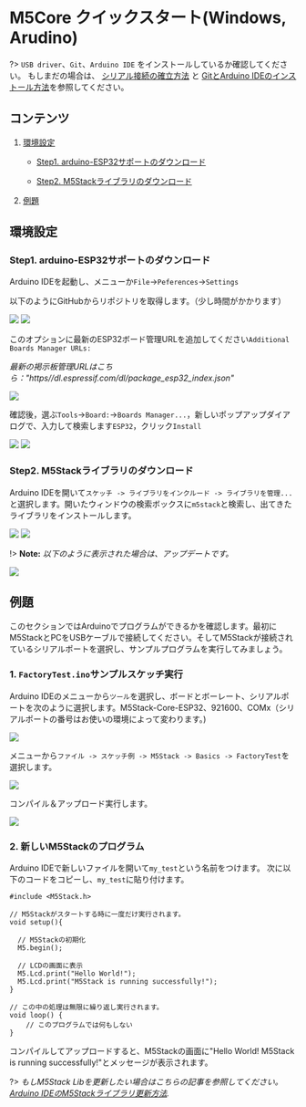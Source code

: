 ﻿# M5Core クイックスタート(Windows, Arudino)

?> `USB driver`、`Git`、`Arduino IDE` をインストールしているか確認してください。 もしまだの場合は、 [シリアル接続の確立方法](ja/related_documents/establish_serial_connection) と [GitとArduino IDEのインストール方法](ja/related_documents/how_to_install_git_and_arduino)を参照してください。

## コンテンツ

1. [環境設定](#環境設定)

    - [Step1. arduino-ESP32サポートのダウンロード](#step1-arduino-esp32サポートのダウンロード)

    - [Step2. M5Stackライブラリのダウンロード](#step2-m5stackライブラリのダウンロード)

2. [例題](#例題)

## 環境設定

### Step1. arduino-ESP32サポートのダウンロード

Arduino IDEを起動し、メニューか`File`->`Peferences`->`Settings`


以下のようにGitHubからリポジトリを取得します。（少し時間がかかります）

<img src="assets/img/getting_started_pics/m5stack_core/get_started_with_arduino_m5core/windows/quick_start_arduino_win_01.png">

<img src="assets/img/getting_started_pics/m5stack_core/get_started_with_arduino_m5core/windows/quick_start_arduino_win_02.png">

このオプションに最新のESP32ボード管理URLを追加してください`Additional Boards Manager URLs: `

*最新の掲示板管理URLはこちら："https//dl.espressif.com/dl/package_esp32_index.json"*

<img src="assets/img/getting_started_pics/m5stack_core/get_started_with_arduino_m5core/windows/quick_start_arduino_win_03.png">

確認後，選ぶ`Tools`->`Board:`->`Boards Manager...`，新しいポップアップダイアログで、入力して検索します`ESP32`，クリック`Install`

<img src="assets/img/getting_started_pics/m5stack_core/get_started_with_arduino_m5core/windows/quick_start_arduino_win_04.png">

<img src="assets/img/getting_started_pics/m5stack_core/get_started_with_arduino_m5core/windows/quick_start_arduino_win_05.png">

### Step2. M5Stackライブラリのダウンロード

Arduino IDEを開いて`スケッチ -> ライブラリをインクルード -> ライブラリを管理...`と選択します。開いたウィンドウの検索ボックスに`m5stack`と検索し、出てきたライブラリをインストールします。

<img src="assets/img/getting_started_pics/m5stack_core/get_started_with_arduino_m5core/windows/quick_start_arduino_win_06.png">

<img src="assets/img/getting_started_pics/m5stack_core/get_started_with_arduino_m5core/windows/quick_start_arduino_win_07.png">

!> **Note:** *以下のように表示された場合は、アップデートです。*

<img src="assets/img/getting_started_pics/m5stack_core/get_started_with_arduino_m5core/windows/update_m5stack_lib.png">

## 例題

このセクションではArduinoでプログラムができるかを確認します。最初にM5StackとPCをUSBケーブルで接続してください。そしてM5Stackが接続されているシリアルポートを選択し、サンプルプログラムを実行してみましょう。

### 1. `FactoryTest.ino`サンプルスケッチ実行

Arduino IDEのメニューから`ツール`を選択し、ボードとボーレート、シリアルポートを次のように選択します。M5Stack-Core-ESP32、921600、COMx（シリアルポートの番号はお使いの環境によって変わります。)

<img src="assets/img/getting_started_pics/m5stack_core/get_started_with_arduino_m5core/windows/select_board_baudrate_serial_port.png">

メニューから`ファイル -> スケッチ例 -> M5Stack -> Basics -> FactoryTest`を選択します。

<img src="assets/img/getting_started_pics/m5stack_core/get_started_with_arduino_m5core/windows/select_an_example.png">

コンパイル＆アップロード実行します。

<img src="assets/img/getting_started_pics/m5stack_core/get_started_with_arduino_m5core/windows/arduino_upload.png">

### 2. 新しいM5Stackのプログラム

Arduino IDEで新しいファイルを開いて`my_test`という名前をつけます。
次に以下のコードをコピーし、`my_test`に貼り付けます。

```arduino
#include <M5Stack.h>

// M5Stackがスタートする時に一度だけ実行されます。
void setup(){

  // M5Stackの初期化
  M5.begin();

  // LCDの画面に表示
  M5.Lcd.print("Hello World!");
  M5.Lcd.print("M5Stack is running successfully!");
}

// この中の処理は無限に繰り返し実行されます。
void loop() {
    // このプログラムでは何もしない
}
```

コンパイルしてアップロードすると、M5Stackの画面に"Hello World! M5Stack is running successfully!"とメッセージが表示されます。

?> *もしM5Stack Libを更新したい場合はこちらの記事を参照してください。[Arduino IDEのM5Stackライブラリ更新方法](ja/related_documents/upgrade_m5stack_lib).*
